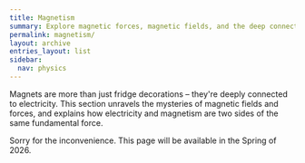 ```yaml
---
title: Magnetism
summary: Explore magnetic forces, magnetic fields, and the deep connection between electricity and magnetism.
permalink: magnetism/
layout: archive
entries_layout: list
sidebar:
  nav: physics
---
```


<p class="lead">Magnets are more than just fridge decorations – they're deeply connected to electricity. This section unravels the mysteries of magnetic fields and forces, and explains how electricity and magnetism are two sides of the same fundamental force.</p>

<div class="notice--warning">
<p class="lead">Sorry for the inconvenience. This page will be available in the Spring of 2026.</p>
</div>